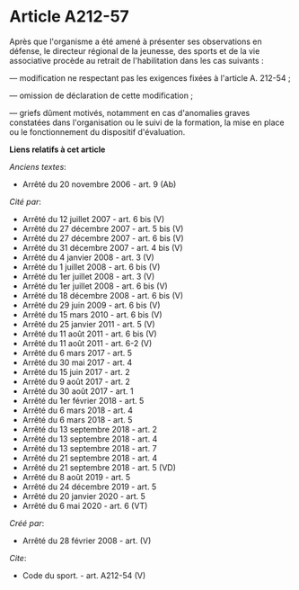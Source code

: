 # Article A212-57

Après que l'organisme a été amené à présenter ses observations en défense, le directeur régional de la jeunesse, des sports
et de la vie associative procède au retrait de l'habilitation dans les cas suivants : 

― modification ne respectant pas les exigences fixées à l'article A. 212-54 ; 

― omission de déclaration de cette modification ; 

― griefs dûment motivés, notamment en cas d'anomalies graves constatées dans l'organisation ou le suivi de la formation, la
mise en place ou le fonctionnement du dispositif d'évaluation.

**Liens relatifs à cet article**

_Anciens textes_:

  - Arrêté du 20 novembre 2006 - art. 9 (Ab)

_Cité par_:

  - Arrêté du 12 juillet 2007 - art. 6 bis (V)
  - Arrêté du 27 décembre 2007 - art. 5 bis (V)
  - Arrêté du 27 décembre 2007 - art. 6 bis (V)
  - Arrêté du 31 décembre 2007 - art. 4 bis (V)
  - Arrêté du 4 janvier 2008 - art. 3 (V)
  - Arrêté du 1 juillet 2008 - art. 6 bis (V)
  - Arrêté du 1er juillet 2008 - art. 3 (V)
  - Arrêté du 1er juillet 2008 - art. 6 bis (V)
  - Arrêté du 18 décembre 2008 - art. 6 bis (V)
  - Arrêté du 29 juin 2009 - art. 6 bis (V)
  - Arrêté du 15 mars 2010 - art. 6 bis (V)
  - Arrêté du 25 janvier 2011 - art. 5 (V)
  - Arrêté du 11 août 2011 - art. 6 bis (V)
  - Arrêté du 11 août 2011 - art. 6-2 (V)
  - Arrêté du 6 mars 2017 - art. 5
  - Arrêté du 30 mai 2017 - art. 4
  - Arrêté du 15 juin 2017 - art. 2
  - Arrêté du 9 août 2017 - art. 2
  - Arrêté du 30 août 2017 - art. 1
  - Arrêté du 1er février 2018 - art. 5
  - Arrêté du 6 mars 2018 - art. 4
  - Arrêté du 6 mars 2018 - art. 5
  - Arrêté du 13 septembre 2018 - art. 2
  - Arrêté du 13 septembre 2018 - art. 4
  - Arrêté du 13 septembre 2018 - art. 7
  - Arrêté du 21 septembre 2018 - art. 4
  - Arrêté du 21 septembre 2018 - art. 5 (VD)
  - Arrêté du 8 août 2019 - art. 5
  - Arrêté du 24 décembre 2019 - art. 5
  - Arrêté du 20 janvier 2020 - art. 5
  - Arrêté du 6 mai 2020 - art. 6 (VT)

_Créé par_:

  - Arrêté du 28 février 2008 - art. (V)

_Cite_:

  - Code du sport. - art. A212-54 (V)
